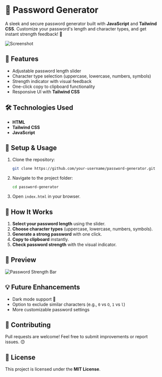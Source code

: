 # 🔑 Password Generator

A sleek and secure password generator built with **JavaScript** and **Tailwind CSS**. Customize your password's length and character types, and get instant strength feedback! 💪

![Screenshot](https://media.discordapp.net/attachments/1178783364002615379/1352064706088796211/image.png?ex=67dca7e2&is=67db5662&hm=4da3e362142689b9ca00c7fa87361206536627daf34da34e61e87f765c04a794&=&format=webp&quality=lossless&width=1782&height=838)

## 🚀 Features
- Adjustable password length slider
- Character type selection (uppercase, lowercase, numbers, symbols)
- Strength indicator with visual feedback
- One-click copy to clipboard functionality
- Responsive UI with **Tailwind CSS**

## 🛠️ Technologies Used
- **HTML**
- **Tailwind CSS**
- **JavaScript**

## 📌 Setup & Usage
1. Clone the repository:
   ```bash
   git clone https://github.com/your-username/password-generator.git
   ```
2. Navigate to the project folder:
   ```bash
   cd password-generator
   ```
3. Open `index.html` in your browser.

## 🎯 How It Works
1. **Select your password length** using the slider.
2. **Choose character types** (uppercase, lowercase, numbers, symbols).
3. **Generate a strong password** with one click.
4. **Copy to clipboard** instantly.
5. **Check password strength** with the visual indicator.

## 📸 Preview
![Password Strength Bar](https://media.discordapp.net/attachments/1178783364002615379/1352064706088796211/image.png?ex=67dca7e2&is=67db5662&hm=4da3e362142689b9ca00c7fa87361206536627daf34da34e61e87f765c04a794&=&format=webp&quality=lossless&width=1782&height=838)

## 💡 Future Enhancements
- Dark mode support 🌙
- Option to exclude similar characters (e.g., `0` vs `O`, `1` vs `l`)
- More customizable password settings

## 🤝 Contributing
Pull requests are welcome! Feel free to submit improvements or report issues. 😊

## 📜 License
This project is licensed under the **MIT License**.

